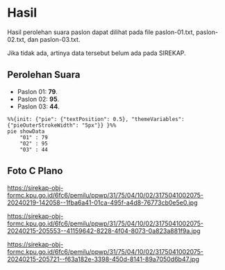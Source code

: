 # Hasil

Hasil perolehan suara paslon dapat dilihat pada file paslon-01.txt, paslon-02.txt, dan paslon-03.txt.

Jika tidak ada, artinya data tersebut belum ada pada SIREKAP.

## Perolehan Suara

 * Paslon 01: **79**.
 * Paslon 02: **95**.
 * Paslon 03: **44**.

```mermaid
%%{init: {"pie": {"textPosition": 0.5}, "themeVariables": {"pieOuterStrokeWidth": "5px"}} }%%
pie showData
    "01" : 79
    "02" : 95
    "03" : 44
```
## Foto C Plano

https://sirekap-obj-formc.kpu.go.id/6fc6/pemilu/ppwp/31/75/04/10/02/3175041002075-20240219-142058--1fba6a41-01ca-495f-a4d8-76773cb0e5e0.jpg

https://sirekap-obj-formc.kpu.go.id/6fc6/pemilu/ppwp/31/75/04/10/02/3175041002075-20240215-205553--41159642-8228-4f04-8073-0a823a881f9a.jpg

https://sirekap-obj-formc.kpu.go.id/6fc6/pemilu/ppwp/31/75/04/10/02/3175041002075-20240215-205721--f63a182e-3398-450d-8141-89a7050d6b47.jpg

